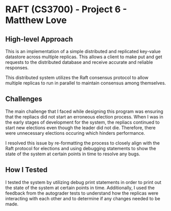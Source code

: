 # RAFT (CS3700) - Project 6 - Matthew Love
## High-level Approach
This is an implementation of a simple distributed and replicated key-value datastore across multiple replicas. This allows a client to make put and get requests to the distributed database and receive accurate and reliable responses.

This distributed system utilizes the Raft consensus protocol to allow multiple replicas to run in parallel to maintain consensus among themselves.

## Challenges
The main challenge that I faced while designing this program was ensuring that the repliacs did not start an erroneous election process. When I was in the early stages of development for the system, the repliacs continued to start new elections even though the leader did not die. Therefore, there were unnecessary elections occuring which hinders performance.

I resolved this issue by re-formatting the process to closely align with the Raft protocol for elections and using debugging statements to show the state of the system at certain points in time to resolve any bugs.

## How I Tested
I tested the system by utilizing debug print statements in order to print out the state of the system at certain points in time. Additionally, I used the feedback from the autograder tests to understand how the replicas were interacting with each other and to determine if any changes needed to be made.